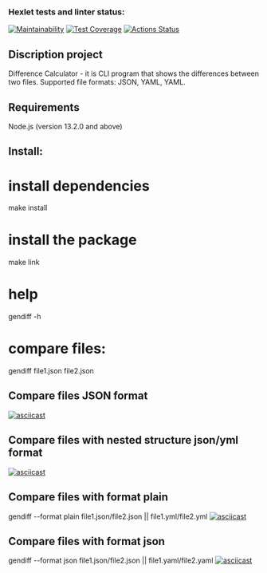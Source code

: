 ### Hexlet tests and linter status:
[![Maintainability](https://api.codeclimate.com/v1/badges/c2efffc8ec7b997c8dd4/maintainability)](https://codeclimate.com/github/runabal/frontend-project-46/maintainability)
[![Test Coverage](https://api.codeclimate.com/v1/badges/c2efffc8ec7b997c8dd4/test_coverage)](https://codeclimate.com/github/runabal/frontend-project-46/test_coverage)
[![Actions Status](https://github.com/runabal/frontend-project-46/workflows/hexlet-check/badge.svg)](https://github.com/runabal/frontend-project-46/actions)

## Discription project
Difference Calculator - it is CLI program that shows the differences between two files. 
Supported file formats: JSON, YAML, YAML.

## Requirements

Node.js (version 13.2.0 and above)

## Install:

# install dependencies
make install

# install the package
make link

# help
gendiff -h

# compare files:
gendiff file1.json file2.json

## Compare files JSON format
[![asciicast](https://asciinema.org/a/oaUmUsrQ2aZp1rpJfsZYYfrDC.svg)](https://asciinema.org/a/oaUmUsrQ2aZp1rpJfsZYYfrDC)

## Compare files with nested structure json/yml format
[![asciicast](https://asciinema.org/a/oB8fHok55zX4AQFAjoxJEN8Ae.svg)](https://asciinema.org/a/oB8fHok55zX4AQFAjoxJEN8Ae)

## Compare files with format plain
gendiff --format plain file1.json/file2.json || file1.yml/file2.yml 
[![asciicast](https://asciinema.org/a/tDnaj8k4i1eWbJvyNjFFo5UGA.svg)](https://asciinema.org/a/tDnaj8k4i1eWbJvyNjFFo5UGA)

## Compare files with format json
gendiff --format json file1.json/file2.json || file1.yaml/file2.yaml 
[![asciicast](https://asciinema.org/a/sEuocOQrygOs3QfHiTGqBYi1R.svg)](https://asciinema.org/a/sEuocOQrygOs3QfHiTGqBYi1R)

